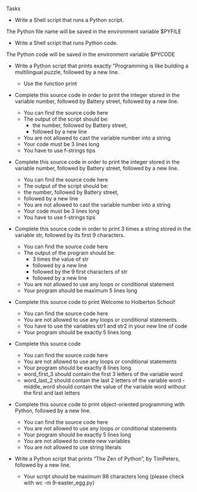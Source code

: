 Tasks
- Write a Shell script that runs a Python script.

The Python file name will be saved in the environment variable $PYFILE

- Write a Shell script that runs Python code.

The Python code will be saved in the environment variable $PYCODE

- Write a Python script that prints exactly "Programming is like building a multilingual puzzle, followed by a new line.
	- Use the function print

- Complete this source code in order to print the integer stored in the variable number, followed by Battery street, followed by a new line.
	- You can find the source code here
	- The output of the script should be:
		- the number, followed by Battery street,
		- followed by a new line
	- You are not allowed to cast the variable number into a string
	- Your code must be 3 lines long
	- You have to use f-strings tips

- Complete this source code in order to print the integer stored in the variable number, followed by Battery street, followed by a new line.
	- You can find the source code here
	- The output of the script should be:
	- the number, followed by Battery street,
	- followed by a new line
	- You are not allowed to cast the variable number into a string
	- Your code must be 3 lines long
	- You have to use f-strings tips

- Complete this source code in order to print 3 times a string stored in the variable str, followed by its first 9 characters.
	- You can find the source code here
	- The output of the program should be:
		- 3 times the value of str
		- followed by a new line
		- followed by the 9 first characters of str
		- followed by a new line
	- You are not allowed to use any loops or conditional statement
	- Your program should be maximum 5 lines long

- Complete this source code to print Welcome to Holberton School!
	- You can find the source code here
	- You are not allowed to use any loops or conditional statements.
	- You have to use the variables str1 and str2 in your new line of code
	- Your program should be exactly 5 lines long

- Complete this source code
	- You can find the source code here
	- You are not allowed to use any loops or conditional statements
	- Your program should be exactly 8 lines long
	- word_first_3 should contain the first 3 letters of the variable word
	- word_last_2 should contain the last 2 letters of the variable word
	-middle_word should contain the value of the variable word without the            first and last letters

- Complete this source code to print object-oriented programming with Python,     followed by a new line.
	- You can find the source code here
	- You are not allowed to use any loops or conditional statements
	- Your program should be exactly 5 lines long
	- You are not allowed to create new variables
	- You are not allowed to use string literals

- Write a Python script that prints “The Zen of Python”, by TimPeters, followed by a new line.
	- Your script should be maximum 98 characters long (please check with           wc -m 9-easter_egg.py)


